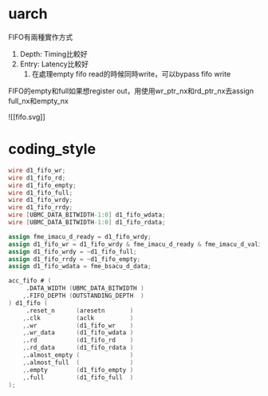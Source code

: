 # uarch

FIFO有兩種實作方式
1. Depth: Timing比較好
2. Entry: Latency比較好
    1. 在處理empty fifo read的時候同時write，可以bypass fifo write
    
FIFO的empty和full如果想register out，用使用wr_ptr_nx和rd_ptr_nx去assign full_nx和empty_nx


![[fifo.svg]]

# coding_style
```verilog
wire d1_fifo_wr;
wire d1_fifo_rd;
wire d1_fifo_empty;
wire d1_fifo_full;
wire d1_fifo_wrdy;
wire d1_fifo_rrdy;
wire [UBMC_DATA_BITWIDTH-1:0] d1_fifo_wdata;
wire [UBMC_DATA_BITWIDTH-1:0] d1_fifo_rdata;

assign fme_imacu_d_ready = d1_fifo_wrdy;
assign d1_fifo_wr = d1_fifo_wrdy & fme_imacu_d_ready & fme_imacu_d_valid;
assign d1_fifo_wrdy = ~d1_fifo_full;
assign d1_fifo_rrdy = ~d1_fifo_empty;
assign d1_fifo_wdata = fme_bsacu_d_data;

acc_fifo # (
     .DATA_WIDTH (UBMC_DATA_BITWIDTH )
    ,.FIFO_DEPTH (OUTSTANDING_DEPTH  )
) d1_fifo (
     .reset_n      (aresetn       )
    ,.clk          (aclk          )
    ,.wr           (d1_fifo_wr    )
    ,.wr_data      (d1_fifo_wdata )
    ,.rd           (d1_fifo_rd    )
    ,.rd_data      (d1_fifo_rdata )
    ,.almost_empty (              )
    ,.almost_full  (              )
    ,.empty        (d1_fifo_empty )
    ,.full         (d1_fifo_full  )
);

```